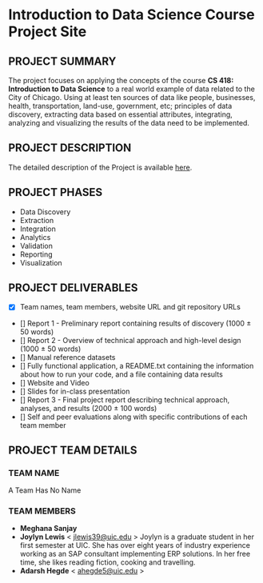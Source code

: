 # Introduction to Data Science Course Project Site

## PROJECT SUMMARY
The project focuses on applying the concepts of the course **CS 418: Introduction to Data Science** to a real world example of data related to the City of Chicago. Using at least ten sources of data like people, businesses, health, transportation, land-use, government, etc; principles of data discovery, extracting data based on essential attributes, integrating, analyzing and visualizing the results of the data need to be implemented. 

## PROJECT DESCRIPTION
The detailed description of the Project is available [here](http://cs418.cs.uic.edu/project.html/).

## PROJECT PHASES
- Data Discovery
- Extraction
- Integration
- Analytics
- Validation
- Reporting 
- Visualization

## PROJECT DELIVERABLES
- [X] Team names, team members, website URL and git repository URLs
- [] Report 1 - Preliminary report containing results of discovery (1000 ± 50 words)
- [] Report 2 - Overview of technical approach and high-level design (1000 ± 50 words)
- [] Manual reference datasets
- [] Fully functional application, a README.txt containing the information about how to run your code, and a file containing data results
- [] Website and Video
- [] Slides for in-class presentation
- [] Report 3 - Final project report describing technical approach, analyses, and results (2000 ± 100 words)
- [] Self and peer evaluations along with specific contributions of each team member

## PROJECT TEAM DETAILS

### TEAM NAME
A Team Has No Name

### TEAM MEMBERS
- **Meghana Sanjay**
- **Joylyn Lewis**
  < jlewis39@uic.edu > 
  Joylyn is a graduate student in her first semester at UIC. She has over eight years of industry experience working as an SAP      consultant implementing ERP solutions. In her free time, she likes reading fiction, cooking and travelling.
- **Adarsh Hegde** < ahegde5@uic.edu >
